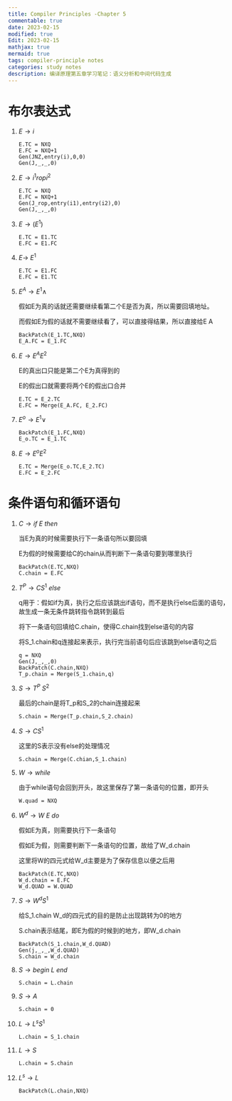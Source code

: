 ```yaml
---
title: Compiler Principles -Chapter 5
commentable: true
date: 2023-02-15
modified: true
Edit: 2023-02-15
mathjax: true
mermaid: true
tags: compiler-principle notes
categories: study notes
description: 编译原理第五章学习笔记：语义分析和中间代码生成
---
```


# 布尔表达式 

1. $E \rightarrow i$

    ```
    E.TC = NXQ
    E.FC = NXQ+1
    Gen(JNZ,entry(i),0,0)
    Gen(J,_,_,0)
    ```

2. $E \rightarrow i^{1} rop i^{2}$

    ```
    E.TC = NXQ
    E.FC = NXQ+1
    Gen(J_rop,entry(i1),entry(i2),0)
    Gen(J,_,_,0)
    ```

3. $E \rightarrow (E^{1})$

    ```
    E.TC = E1.TC
    E.FC = E1.FC
    ```

4. $E \rightarrow ~E^1$

    ```
    E.TC = E1.FC
    E.FC = E1.TC
    ```
5. $E^A \rightarrow E^1 \land$

    假如E为真的话就还需要继续看第二个E是否为真，所以需要回填地址。
    
    而假如E为假的话就不需要继续看了，可以直接得结果，所以直接给E A
    ```
    BackPatch(E_1.TC,NXQ)
    E_A.FC = E_1.FC
    ```
6. $E \rightarrow E^AE^2$

    E的真出口只能是第二个E为真得到的

    E的假出口就需要将两个E的假出口合并
    ```
    E.TC = E_2.TC
    E.FC = Merge(E_A.FC, E_2.FC)
    ```

7. $E^o \rightarrow E^1 \lor$

    ```
    BackPatch(E_1.FC,NXQ)
    E_o.TC = E_1.TC
    ```

8. $E \rightarrow E^oE^2$

    ```
    E.TC = Merge(E_o.TC,E_2.TC)
    E.FC = E_2.FC
    ```

# 条件语句和循环语句

1. $C \rightarrow if \ E \ then$

    当E为真的时候需要执行下一条语句所以要回填

    E为假的时候需要给C的chain从而判断下一条语句要到哪里执行
    ```
    BackPatch(E.TC,NXQ)
    C.chain = E.FC
    ```

2. $T^P \rightarrow CS^1 \ else$

    q用于：假如if为真，执行之后应该跳出if语句，而不是执行else后面的语句，故生成一条无条件跳转指令跳转到最后

    将下一条语句回填给C.chain，使得C.chain找到else语句的内容

    将S_1.chain和q连接起来表示，执行完当前语句后应该跳到else语句之后
    ```
    q = NXQ
    Gen(J,_,_,0)
    BackPatch(C.chain,NXQ)
    T_p.chain = Merge(S_1.chain,q)
    ```
3. $S \rightarrow T^P \ S^2$

    最后的chain是将T_p和S_2的chain连接起来

    ```
    S.chain = Merge(T_p.chain,S_2.chain)
    ```
4. $S \rightarrow CS^1$
    
    这里的S表示没有else的处理情况
    ```
    S.chain = Merge(C.chian,S_1.chain)
    ```
5. $W \rightarrow while$

    由于while语句会回到开头，故这里保存了第一条语句的位置，即开头
    ```
    W.quad = NXQ
    ```
6. $W^d \rightarrow W \ E \ do$

    假如E为真，则需要执行下一条语句

    假如E为假，则需要判断下一条语句的位置，故给了W_d.chain

    这里将W的四元式给W_d主要是为了保存信息以便之后用
    ```
    BackPatch(E.TC,NXQ)
    W_d.chain = E.FC
    W_d.QUAD = W.QUAD
    ```
7. $S \rightarrow W^dS^1$

    给S_1.chain W_d的四元式的目的是防止出现跳转为0的地方

    S.chain表示结尾，即E为假的时候到的地方，即W_d.chain
    ```
    BackPatch(S_1.chain,W_d.QUAD)
    Gen(j,_,_,W_d.QUAD)
    S.chain = W_d.chain
    ```
8. $S \rightarrow begin \ L \ end$

    ```
    S.chain = L.chain
    ```
9. $S \rightarrow A$

    ```
    S.chain = 0
    ```
10. $L \rightarrow L^sS^1$

    ```
    L.chain = S_1.chain
    ```
11. $L \rightarrow S$

    ```
    L.chain = S.chain
    ```
12. $L^s \rightarrow L$

    ```
    BackPatch(L.chain,NXQ)
    ```